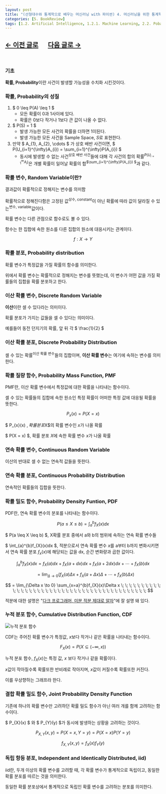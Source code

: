 ```yaml
---
layout: post
title: "(선형대수와 통계학으로 배우는 머신러닝 with 파이썬) 4. 머신러닝을 위한 통계학(1)"
categories: [5. BookReview]
tags: [1.2. Artificial Intelligence, 1.2.1. Machine Learning, 2.2. Pobability and Statistics]
---
```


## [←  이전 글로](https://maizer2.github.io/5.%20bookreview/2022/04/03/(선형대수와-통계학으로-배우는-머신러닝-with-파이썬)-3.-머신러닝을-위한-선형대수.html) 　 [다음 글로 →](https://maizer2.github.io/5.%20bookreview/2022/04/12/(선형대수와-통계학으로-배우는-머신러닝-with-파이썬)-4.-머신러닝을-위한-통계학(2).html)
<br/>

### 기초

**확률, Probability**이란 사건이 발생할 가능성을 수치화 시킨것이다.

### 확률, Probability의 성질
1. $ 0 \leq P(A) \leq 1 $
    * 모든 확률이 0과 1사이에 있다.
    * 확률은 0보다 작거나 1보다 큰 값이 나올 수 없다.
2. $ P(S) = 1 $
    * 발생 가능한 모든 사건의 확률을 더하면 1이된다.
    * 발생 가능한 모든 사건을 Sample Space, $S$로 표현한다.
3. 만약 $ A_{1}, A_{2}, \cdots $ 가 상호 배반 사건이면, $ P(U_{i=1}^{\infty}A_{i}) = \sum_{i=1}^{\infty}P(A_{i}) $
    * 동시에 발생할 수 없는 사건<sup>상호 배반 사건</sup>들에 대해 각 사건의 합의 확률<sup>$P(U_{i=1}^{\infty}A_{i})$</sup>은 개별 확률이 일어날 확률의 합<sup>$\sum_{i=1}^{\infty}P(A_{i}) $</sup>과 같다.

### 확률 변수, Random Variable이란?

결과값이 확률적으로 정해지는 변수를 의미함

확률적으로 정해진다함은 고정된 값<sup>상수, constant</sup>이 아닌 확률에 따라 값이 달라질 수 있는<sup>변수, variable</sup>값이다. 

확률 변수는 다른 관점으로 함수로도 볼 수 있다.

함수는 한 집합에 속한 원소를 다른 집합의 원소에 대응시키는 관계이다.

$$ f : X \to Y $$

### 확률 분포, Probability distribution

확률 변수가 특정값을 가질 확률의 함수를 의미한다.

위에서 확률 변수는 확률적으로 정해지는 변수를 뜻했는데, 이 변수가 어떤 값을 가질 확률들의 집합을 확률 분포하고 한다.


### 이산 확률 변수, Discrete Random Variable

**이산**이란 셀 수 있다라는 의미이다.

확률 분포가 가지는 값들을 셀 수 있다는 의미이다.

예를들어 동전 던지기의 확률, 앞 뒤 각 $ \frac{1}{2} $

### 이산 확률 분포, Discrete Probability Distribution

셀 수 있는 확률<sup>이산 확률 변수</sup>들의 집합이며, **이산 확률 변수**는 여기에 속하는 변수를 의미한다.

### 확률 질량 함수, Probability Mass Function, PMF

PMF란, 이산 확률 변수에서 특정값에 대한 확률을 나타내는 함수이다.

셀 수 있는 확률들의 집합에 속한 원소인 특정 확률이 어떠한 특정 값에 대응될 확률을 뜻한다.

$$ P_{x}(x) = P(X = x) $$

 $ P_{x}(x) $, 확률 분포$X$의 확률 변수인 $x$가 나올 확률

 $ P(X = x) $, 확률 분포 $X$에 속한 확률 변수 $x$가 나올 확률

### 연속 확률 변수, Continuous Random Variable

이산의 반대로 셀 수 없는 연속적 값들을 뜻한다.

### 연속 확률 분포, Continuous Probability Distribution

연속적인 확률들의 집합을 뜻한다.

### 확률 밀도 함수, Probability Density Funtion, PDF

PDF란, 연속 확률 변수의 분포를 나타내는 함수이다.

$$ P(a \leq X \leq b) = \int_{a}^{b}f_{X}(x)dx $$

$ P(a \leq X \leq b) $,  X확률 분포 중에서 a와 b의 범위에 속하는 연속 확률 변수들

$ \int_{a}^{b}f_{X}(x)dx $, 적분으로서 연속 확률 변수 $x$를 a부터 b까지 변화시키면서 연속 확률 분포 $f_{x}(x)$에 해당되는 값을 dx, 순간 변화량과 곱한 값이다.

$$ \int_{a}^{b}f_{X}(x)dx = f_{X}(a)dx + f_{X}(a+dx)dx + f_{X}(a+2dx)dx + \cdots + f_{X}(b)dx$$

$$\; \; \; \; = \lim_{\Delta \to 0}(f_{X}(a)\Delta x + f_{X}(a+\Delta x)\Delta + \cdots + f_{X}(b)\Delta x) $$

$$ = \lim_{\Delta x \to 0} \sum_{x=a}^{b}f_{X}(x)\Delta x \; \; \; \; \; \; \; \; \; \; \; \; \; \; \; \; \; \; \; \; \; \; \; \; \; \; \; \; \; \; \; \; \; \; \; \; \; \; \; \; \; \; \; $$


적분에 대한 설명은 "[다크 프로그래머, 미분 적분 제대로 알자](https://darkpgmr.tistory.com/45)"에 잘 설명 돼 있다.


### 누적 분포 함수, Cumulative Distribution Function, CDF

![누적 분포 함수](https://upload.wikimedia.org/wikipedia/commons/thumb/c/ca/Normal_Distribution_CDF.svg/2880px-Normal_Distribution_CDF.svg.png)

CDF는 주어진 확률 변수가 특정값, $x$보다 작거나 같은 확률을 나타내는 함수이다.

$$ F_{X}(x) = P(X \subseteq (-\infty, x)) $$

누적 분포 함수, $f_{X}(x)$는 특정 값, $x$ 보다 작거나 같을 확률이다.

$x$값이 작아질수록 확률또한 반비례로 작아지며, $x$값이 커질수록 확률또한 커진다.

이를 우상향하는 그래프라 한다.

### 결합 확률 밀도 함수, Joint Probability Density Function

기존에 하나의 확률 변수만 고려하던 확률 밀도 함수가 아닌 여러 개를 함께 고려하는 함수이다.

$ P_{X}(x) $ 와 $ P_{Y}(y) $가 동시에 발생하는 상황을 고려하는 것이다.

$$ P_{X, Y}(x, y) = P(X = x, Y = y) = P(X = x)P(Y = y) $$

$$ f_{X, Y}(x, y) = f_{X}(x)f_{Y}(y) $$

### 독립 항등 분포, Independent and Identically Distributed, iid)

iid란, 두개 이상의 확률 변수를 고려할 때, 각 확률 변수가 통계적으로 독립이고, 동일한 확률 분포를 따르는 것을 의미한다.

동일한 확률 분포상에서 통계적으로 독립인 확률 변수를 고려하는 분포를 의미한다.